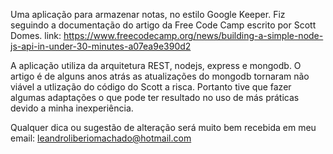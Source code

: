 Uma aplicação para armazenar notas, no estilo Google Keeper.
Fiz seguindo a documentação do artigo da Free Code Camp escrito por Scott Domes.
link: https://www.freecodecamp.org/news/building-a-simple-node-js-api-in-under-30-minutes-a07ea9e390d2

A aplicação utiliza da arquitetura REST, nodejs, express e mongodb. O artigo é de alguns anos atrás
as atualizações do mongodb tornaram não viável a utlização do código do Scott a risca. Portanto 
tive que fazer algumas adaptações o que pode ter resultado no uso de más práticas devido a minha
inexperiência. 

Qualquer dica ou sugestão de alteração será muito bem recebida em meu email: 
leandroliberiomachado@hotmail.com